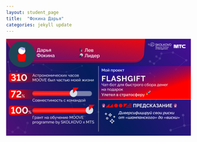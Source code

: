 ```yaml
---
layout: student_page
title:  "Фокина Дарья"
categories: jekyll update
---
```

<img class="img-fluid" src="/img/posts/Фокина Дарья.png" alt="moove-2">
